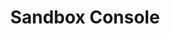 ---
layout: twoColumn
section: resources
type: tool
title:  "Sandbox Console"
description: "Set up bank transfers with Dwolla's ACH API in our developer sandbox environment."
redirect_to:
  - https://developers.dwolla.com/resources/testing.html
---